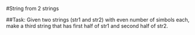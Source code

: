 #String from 2 strings

##Task:
Given two strings (str1 and str2) with even number of simbols each, make a third string that has first half of str1 and second half of str2.
